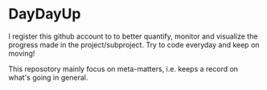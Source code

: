 DayDayUp
===

I register this github account to to better quantify, monitor and visualize the progress made in the project/subproject.
Try to code everyday and keep on moving!

This reposotory mainly focus on meta-matters, i.e. keeps a record on what's going in general.
